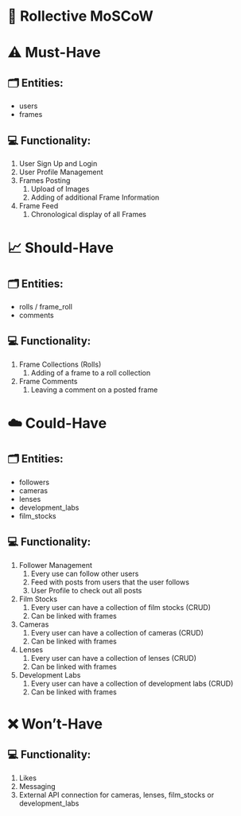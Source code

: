 # 🚩 Rollective MoSCoW

# ⚠️ Must-Have

## 🗂️ Entities:

- users
- frames

## 💻 Functionality:

1. User Sign Up and Login
2. User Profile Management
3. Frames Posting
    1. Upload of Images
    2. Adding of additional Frame Information
4. Frame Feed
    1. Chronological display of all Frames

# 📈 Should-Have

## 🗂️ Entities:

- rolls / frame_roll
- comments

## 💻 Functionality:

1. Frame Collections (Rolls)
    1. Adding of a frame to a roll collection
2. Frame Comments
    1. Leaving a comment on a posted frame

# ☁️ Could-Have

## 🗂️ Entities:

- followers
- cameras
- lenses
- development_labs
- film_stocks

## 💻 Functionality:

1. Follower Management
    1. Every use can follow other users
    2. Feed with posts from users that the user follows
    3. User Profile to check out all posts
2. Film Stocks
    1. Every user can have a collection of film stocks (CRUD)
    2. Can be linked with frames
3. Cameras
    1. Every user can have a collection of cameras (CRUD)
    2. Can be linked with frames
4. Lenses
    1. Every user can have a collection of lenses (CRUD)
    2. Can be linked with frames
5. Development Labs
    1. Every user can have a collection of development labs (CRUD)
    2. Can be linked with frames

# ❌ Won’t-Have

## 💻 Functionality:

1. Likes
2. Messaging
3. External API connection for cameras, lenses, film_stocks or development_labs